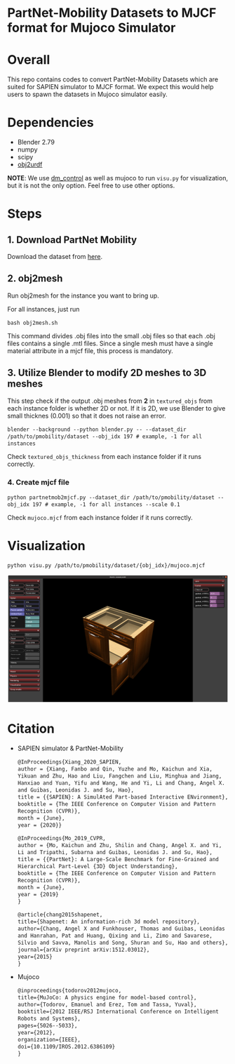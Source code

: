 # PartNet-Mobility Datasets to MJCF format for Mujoco Simulator

# Overall
This repo contains codes to convert PartNet-Mobility Datasets which are suited for SAPIEN simulator to MJCF format. We expect this would help users to spawn the datasets in Mujoco simulator easily. 

# Dependencies
- Blender 2.79
- numpy
- scipy
- [obj2urdf](https://github.com/kevinzakka/obj2mjcf)

__NOTE__: We use [dm_control]("https://github.com/google-deepmind/dm_control") as well as mujoco to run `visu.py` for visualization, but it is not the only option. Feel free to use other options.

# Steps

## 1. Download PartNet Mobility
Download the dataset from [here](https://sapien.ucsd.edu/downloads).

## 2. obj2mesh
Run obj2mesh for the instance you want to bring up.


For all instances, just run
```
bash obj2mesh.sh
```
This command divides .obj files into the small .obj files so that each .obj files contains a single .mtl files. Since a single mesh must have a single material attribute in a mjcf file, this process is mandatory.

## 3. Utilize Blender to modify 2D meshes to 3D meshes
This step check if the output .obj meshes from __2__ in `textured_objs` from each instance folder is whether 2D or not. If it is 2D, we use Blender to give small thicknes (0.001) so that it does not raise an error.

```
blender --background --python blender.py -- --dataset_dir /path/to/pmobility/dataset --obj_idx 197 # example, -1 for all instances
```
Check `textured_objs_thickness` from each instance folder if it runs correctly.

### 4. Create mjcf file
```
python partnetmob2mjcf.py --dataset_dir /path/to/pmobility/dataset --obj_idx 197 # example, -1 for all instances --scale 0.1
```    
Check `mujoco.mjcf` from each instance folder if it runs correctly.

# Visualization

```
python visu.py /path/to/pmobility/dataset/{obj_idx}/mujoco.mjcf
```

![visualization example](images/test.png)

# Citation
- SAPIEN simulator & PartNet-Mobility

    ```
    @InProceedings{Xiang_2020_SAPIEN,
    author = {Xiang, Fanbo and Qin, Yuzhe and Mo, Kaichun and Xia, Yikuan and Zhu, Hao and Liu, Fangchen and Liu, Minghua and Jiang, Hanxiao and Yuan, Yifu and Wang, He and Yi, Li and Chang, Angel X. and Guibas, Leonidas J. and Su, Hao},
    title = {{SAPIEN}: A SimulAted Part-based Interactive ENvironment},
    booktitle = {The IEEE Conference on Computer Vision and Pattern Recognition (CVPR)},
    month = {June},
    year = {2020}}
    ```

    ```
    @InProceedings{Mo_2019_CVPR,
    author = {Mo, Kaichun and Zhu, Shilin and Chang, Angel X. and Yi, Li and Tripathi, Subarna and Guibas, Leonidas J. and Su, Hao},
    title = {{PartNet}: A Large-Scale Benchmark for Fine-Grained and Hierarchical Part-Level {3D} Object Understanding},
    booktitle = {The IEEE Conference on Computer Vision and Pattern Recognition (CVPR)},
    month = {June},
    year = {2019}
    }
    ```

    ```
    @article{chang2015shapenet,
    title={Shapenet: An information-rich 3d model repository},
    author={Chang, Angel X and Funkhouser, Thomas and Guibas, Leonidas and Hanrahan, Pat and Huang, Qixing and Li, Zimo and Savarese, Silvio and Savva, Manolis and Song, Shuran and Su, Hao and others},
    journal={arXiv preprint arXiv:1512.03012},
    year={2015}
    }
    ```
- Mujoco
    ```
    @inproceedings{todorov2012mujoco,
  title={MuJoCo: A physics engine for model-based control},
  author={Todorov, Emanuel and Erez, Tom and Tassa, Yuval},
  booktitle={2012 IEEE/RSJ International Conference on Intelligent Robots and Systems},
  pages={5026--5033},
  year={2012},
  organization={IEEE},
  doi={10.1109/IROS.2012.6386109}
    }
    ```